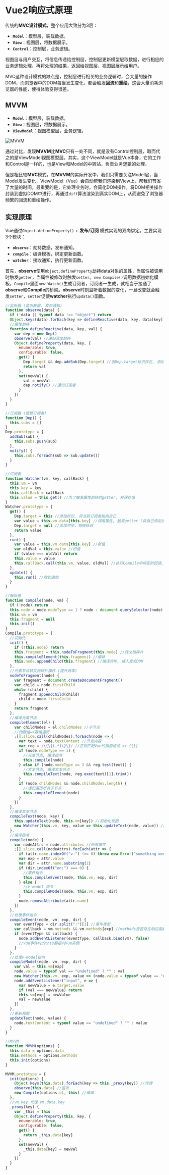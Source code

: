 # Vue2响应式原理

传统的**MVC设计模式**，整个应用大致分为3层：
* **`Model`**：模型层，装载数据。
* **`View`**：视图层，将数据展示。
* **`Control`**：控制层，业务逻辑。

视图层与用户交互，将信息传递给控制层，控制层更新模型层取数据，进行相应的业务逻辑处理，再将处理的结果，返回给视图层，视图层展示给用户。

MVC这种设计模式的缺点是，控制层进行相关的业务逻辑时，会大量的操作DOM，而浏览器中的DOM每当发生变化，都会触发**回流**和**重绘**，这会大量消耗浏览器的性能，使得体验变得很差。

## MVVM
* **`Model`**：模型层，装载数据。
* **`View`**：视图层，将数据展示。
* **`ViewModel`**：视图模型层，业务逻辑。

![MVVM](../../.vuepress/public/assets/img/mvvm.png)

通过对比，发现**MVVM**比**MVC**只有一处不同，就是没有Control控制层，取而代之的是ViewModel视图模型层。其实，这个ViewModel就是Vue本身，它的工作和Control是一样的，也是View和Model的中转站，负责业务逻辑的处理。

但是相比较**MVC**模式，在**MVVM**的实际开发中，我们只需要关注Model层，当Model发生变化，ViewModel（Vue）会自动帮我们渲染到View上，帮我们节省了大量的时间。最重要的是，它处理业务时，会简化DOM操作，将DOM相关操作封装到虚拟DOM中进行，再通过`diff`算法渲染到真实DOM上，从而避免了浏览器频繁的回流和重绘操作。

## 实现原理

Vue通过`Object.defineProperty()` + **发布/订阅** 模式实现的双向绑定。主要实现3个模块：
* **`observe`**：劫持数据，发布通知。
* **`compile`**：编译模板，绑定更新函数。
* **`watcher`**：接收通知，执行更新函数。

首先，**observe**使用`Object.defineProperty`劫持data对象的属性，当属性被调用时触发`getter`，当属性被修改时触发`setter`。`new Compile()`调用数据初始化模板，`Compile`里面`new Watch()`生成订阅者，订阅者一生成，就相当于接通了**observe**和**Compile**的桥梁。**observe**时刻监听着数据的变化，一旦改变就会触发`setter`，`setter`促使**watcher**执行`updata()`函数。

```js
//监听器 (监听数据, 发布通知)
function observe(data) {
  if (!data || typeof data !== "object") return
  Object.keys(data).forEach(key => defineReactive(data, key, data[key]))
  //属性劫持
  function defineReactive(data, key, val) {
    var dep = new Dep()
    observe(val) //递归深度劫持
    Object.defineProperty(data, key, {
      enumerable: true,
      configurable: false,
      get() {
        Dep.target && dep.addSub(Dep.target) //当Dep.target标识存在, 添加订阅者
        return val
      },
      set(newVal) {
        val = newVal
        dep.notify() //通知订阅者
      }
    })
  }
}

//订阅器 (管理订阅者)
function Dep() {
  this.subs = []
}
Dep.prototype = {
  addSub(sub) {
    this.subs.push(sub)
  },
  notify() {
    this.subs.forEach(sub => sub.update())
  }
}

//订阅者
function Watcher(vm, key, callBack) {
  this.vm = vm
  this.key = key
  this.callBack = callBack
  this.value = this.get() //为了触发属性劫持的getter, 并保存值
}
Watcher.prototype = {
  get() {
    Dep.target = this //添加标识, 将当前订阅者指向自己
    var value = this.vm.data[this.key] //调用属性, 触发getter (将自己添加进订阅器)
    Dep.target = null //添加完毕，销毁标识
    return value
  },
  run() {
    var value = this.vm.data[this.key] //新值
    var oldVal = this.value //旧值
    if (value === oldVal) return
    this.value = value
    this.callBack.call(this.vm, value, oldVal) //执行Compile中绑定的回调, 更新视图
  },
  update() {
    this.run() //收到通知
  }
}

//解析器
function Compile(node, vm) {
  if (!node) return
  this.node = node.nodeType == 1 ? node : document.querySelector(node)
  this.vm = vm
  this.fragment = null
  this.init()
}
Compile.prototype = {
  //初始化
  init() {
    if (!this.node) return
    this.fragment = this.nodeToFragment(this.node) //转文档碎片
    this.compileElement(this.fragment) //编译
    this.node.appendChild(this.fragment) //编译完毕, 插入真实DOM
  },
  //元素节点转文档碎片操作 (提升效率)
  nodeToFragment(node) {
    var fragment = document.createDocumentFragment()
    var child = node.firstChild
    while (child) {
      fragment.appendChild(child)
      child = node.firstChild
    }
    return fragment
  },
  //编译元素节点
  compileElement(el) {
    var childNodes = el.childNodes //子节点
    //伪数组=>数组遍历
    ;[].slice.call(childNodes).forEach(node => {
      var text = node.textContent //节点内容
      var reg = /\{\{(.*)\}\}/ //正则匹配Vue的插值语法 => {{}}
      if (node.nodeType == 1) {
        //元素节点, 编译指令
        this.compile(node)
      } else if (node.nodeType == 3 && reg.test(text)) {
        //文本节点, 编译文本节点
        this.compileText(node, reg.exec(text)[1].trim())
      }
      if (node.childNodes && node.childNodes.length) {
        //递归遍历所有子节点
        this.compileElement(node)
      }
    })
  },
  //编译文本节点
  compileText(node, key) {
    this.updateText(node, this.vm[key]) //初始化视图
    new Watcher(this.vm, key, value => this.updateText(node, value)) //生成订阅器并绑定更新函数
  },
  //编译指令
  compile(node) {
    var nodeAttrs = node.attributes //所有属性
    ;[].slice.call(nodeAttrs).forEach(attr => {
      if (attr.name.indexOf("v-") !== 0) throw new Error("something went wrong")
      var exp = attr.value
      var dir = attr.name.substring(2)
      if (dir.indexOf("on:") === 0) {
        //事件指令
        this.compileEvent(node, this.vm, exp, dir)
      } else {
        //v-model 指令
        this.compileModel(node, this.vm, exp, dir)
      }
      node.removeAttribute(attr.name)
    })
  },
  //处理事件指令
  compileEvent(node, vm, exp, dir) {
    var eventType = dir.split(":")[1] //事件类型
    var callback = vm.methods && vm.methods[exp] //methods是否存在响应函数
    if (eventType && callback) {
      node.addEventListener(eventType, callback.bind(vm), false)
      //Vue事件内的this都指向Vue实例
    }
  },
  //处理v-model指令
  compileModel(node, vm, exp, dir) {
    var val = this.vm[exp]
    node.value = typeof val == "undefined" ? "" : val
    new Watcher(this.vm, exp, value => (node.value = typeof value == "undefined" ? "" : value))
    node.addEventListener("input", e => {
      var newValue = e.target.value
      if (val === newValue) return
      this.vm[exp] = newValue
      val = newValue
    })
  },
  //更新视图
  updateText(node, value) {
    node.textContent = typeof value == "undefined" ? "" : value
  }
}

//MVVM
function MVVM(options) {
  this.data = options.data
  this.methods = options.methods
  this.init(options)
}

MVVM.prototype = {
  init(options) {
    Object.keys(this.data).forEach(key => this._proxy(key)) //代理
    observe(this.data) //监听
    new Compile(options.el, this) //编译
  },
  //vm.key 代理 vm.data.key
  _proxy(key) {
    var _this = this
    Object.defineProperty(this, key, {
      enumerable: true,
      configurable: false,
      get() {
        return _this.data[key]
      },
      set(newVal) {
        _this.data[key] = newVal
      }
    })
  }
}
```

<Vssue />